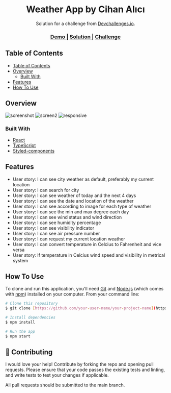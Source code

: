 <!-- Please update value in the {}  -->

<h1 align="center">Weather App by Cihan Alıcı</h1>

<div align="center">
   Solution for a challenge from  <a href="http://devchallenges.io" target="_blank">Devchallenges.io</a>.
</div>

<div align="center">
  <h3>
    <a href="https://deadburn.github.io/ts-weather-app/">
      Demo
    </a>
    <span> | </span>
    <a href="https://github.com/Deadburn/ts-weather-app">
      Solution
    </a>
    <span> | </span>
    <a href="https://devchallenges.io/challenges/mM1UIenRhK808W8qmLWv">
      Challenge
    </a>
  </h3>
</div>

<!-- TABLE OF CONTENTS -->

## Table of Contents

- [Table of Contents](#table-of-contents)
- [Overview](#overview)
  - [Built With](#built-with)
- [Features](#features)
- [How To Use](#how-to-use)


<!-- OVERVIEW -->

## Overview

![screenshot](https://user-images.githubusercontent.com/80601286/205678804-ba9f2cb4-dc32-41a6-b26a-50ce56adacb0.png)
![screen2](https://user-images.githubusercontent.com/80601286/205678914-29f2a1eb-1ae5-4435-95c0-5b04f1281422.png)
![responsive](https://user-images.githubusercontent.com/80601286/205678944-27fa2c6f-3fbf-45c0-9b42-85c904e25b32.png)





### Built With

- [React](https://reactjs.org/)
- [TypeScript](https://www.typescriptlang.org/)
- [Styled-components](https://styled-components.com/)

## Features

<!-- List the features of your application or follow the template. Don't share the figma file here :) -->

 - User story: I can see city weather as default, preferably my current location
 - User story: I can search for city
 - User story: I can see weather of today and the next 4 days
 - User story: I can see the date and location of the weather
 - User story: I can see according to image for each type of weather
 - User story: I can see the min and max degree each day
 - User story: I can see wind status and wind direction
 - User story: I can see humidity percentage
 - User story: I can see visibility indicator
 - User story: I can see air pressure number
 - User story: I can request my current location weather
 - User story: I can convert temperature in Celcius to Fahrenheit and vice versa
 - User story: If temperature in Celcius wind speed and visibility in metrical system

## How To Use

<!-- Example: -->

To clone and run this application, you'll need [Git](https://git-scm.com) and [Node.js](https://nodejs.org/en/download/) (which comes with [npm](http://npmjs.com)) installed on your computer. From your command line:

```bash
# Clone this repository
$ git clone [https://github.com/your-user-name/your-project-name](https://github.com/Deadburn/ts-weather-app)

# Install dependencies
$ npm install

# Run the app
$ npm start
```

## 🤝 Contributing

I would love your help! Contribute by forking the repo and opening pull requests. Please ensure that your code passes the existing tests and linting, and write tests to test your changes if applicable.

All pull requests should be submitted to the main branch.

